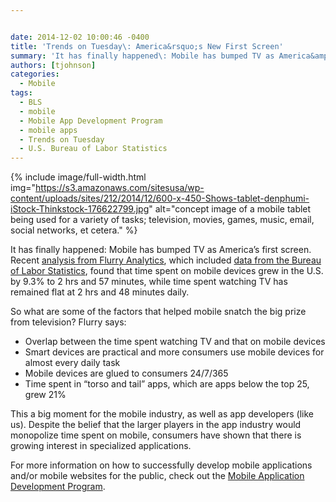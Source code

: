 ```yaml
---


date: 2014-12-02 10:00:46 -0400
title: 'Trends on Tuesday\: America&rsquo;s New First Screen'
summary: 'It has finally happened\: Mobile has bumped TV as America&amp;#8217;s first screen. Recent analysis from Flurry Analytics,&nbsp;which included data from the Bureau of Labor Statistics,&nbsp;found that time spent on mobile devices grew in the U.S. by 9.3% to 2 hrs and 57 minutes, while time spent watching&nbsp;TV has remained flat at 2 hrs and 48'
authors: [tjohnson]
categories:
  - Mobile
tags:
  - BLS
  - mobile
  - Mobile App Development Program
  - mobile apps
  - Trends on Tuesday
  - U.S. Bureau of Labor Statistics
---
```



{% include image/full-width.html img="https://s3.amazonaws.com/sitesusa/wp-content/uploads/sites/212/2014/12/600-x-450-Shows-tablet-denphumi-iStock-Thinkstock-176622799.jpg" alt="concept image of a mobile tablet being used for a variety of tasks; television, movies, games, music, email, social networks, et cetera." %} 

It has finally happened: Mobile has bumped TV as America&#8217;s first screen. Recent [analysis from Flurry Analytics](http://www.flurry.com/blog/flurry-insights/mobile-television-we-interrupt-broadcast-again#.VHyqPofinAi), which included [data from the Bureau of Labor Statistics](http://www.bls.gov/TUS/CHARTS/LEISURE.HTM), found that time spent on mobile devices grew in the U.S. by 9.3% to 2 hrs and 57 minutes, while time spent watching TV has remained flat at 2 hrs and 48 minutes daily.

So what are some of the factors that helped mobile snatch the big prize from television? Flurry says:

  * Overlap between the time spent watching TV and that on mobile devices
  * Smart devices are practical and more consumers use mobile devices for almost every daily task
  * Mobile devices are glued to consumers 24/7/365
  * Time spent in “torso and tail” apps, which are apps below the top 25, grew 21%

This a big moment for the mobile industry, as well as app developers (like us). Despite the belief that the larger players in the app industry would monopolize time spent on mobile, consumers have shown that there is growing interest in specialized applications.

For more information on how to successfully develop mobile applications and/or mobile websites for the public, check out the [Mobile Application Development Program](https://www.WHATEVER/resources/mobile-application-development-program/ "Mobile Application Development Program").